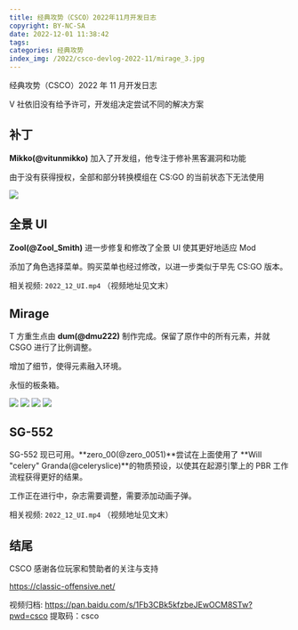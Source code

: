 ```yaml
---
title: 经典攻势（CSCO）2022年11月开发日志
copyright: BY-NC-SA
date: 2022-12-01 11:38:42
tags:
categories: 经典攻势
index_img: /2022/csco-devlog-2022-11/mirage_3.jpg
---
```


经典攻势（CSCO）2022 年 11 月开发日志

V 社依旧没有给予许可，开发组决定尝试不同的解决方案

## 补丁

**Mikko(@vitunmikko)** 加入了开发组，他专注于修补黑客漏洞和功能

由于没有获得授权，全部和部分转换模组在 CS:GO 的当前状态下无法使用

![](list.png)

## 全景 UI

**Zool(@Zool_Smith)** 进一步修复和修改了全景 UI 使其更好地适应 Mod

添加了角色选择菜单。购买菜单也经过修改，以进一步类似于早先 CS:GO 版本。

相关视频: `2022_12_UI.mp4` （视频地址见文末）

## Mirage

T 方重生点由 **dum(@dmu222)** 制作完成。保留了原作中的所有元素，并就 CSGO 进行了比例调整。

增加了细节，使得元素融入环境。

永恒的板条箱。

![](mirage_1.jpg) ![](mirage_2.jpg) ![](mirage_3.jpg) ![](mirage_4.jpg)

## SG-552

SG-552 现已可用。**zero_00(@zero_0051)**尝试在上面使用了 **Will "celery" Granda(@celeryslice)**的物质预设，以使其在起源引擎上的 PBR 工作流程获得更好的结果。

工作正在进行中，杂志需要调整，需要添加动画子弹。

相关视频: `2022_12_UI.mp4` （视频地址见文末）

## 结尾

CSCO 感谢各位玩家和赞助者的关注与支持

https://classic-offensive.net/

视频归档: https://pan.baidu.com/s/1Fb3CBk5kfzbeJEwOCM8STw?pwd=csco 提取码：csco
